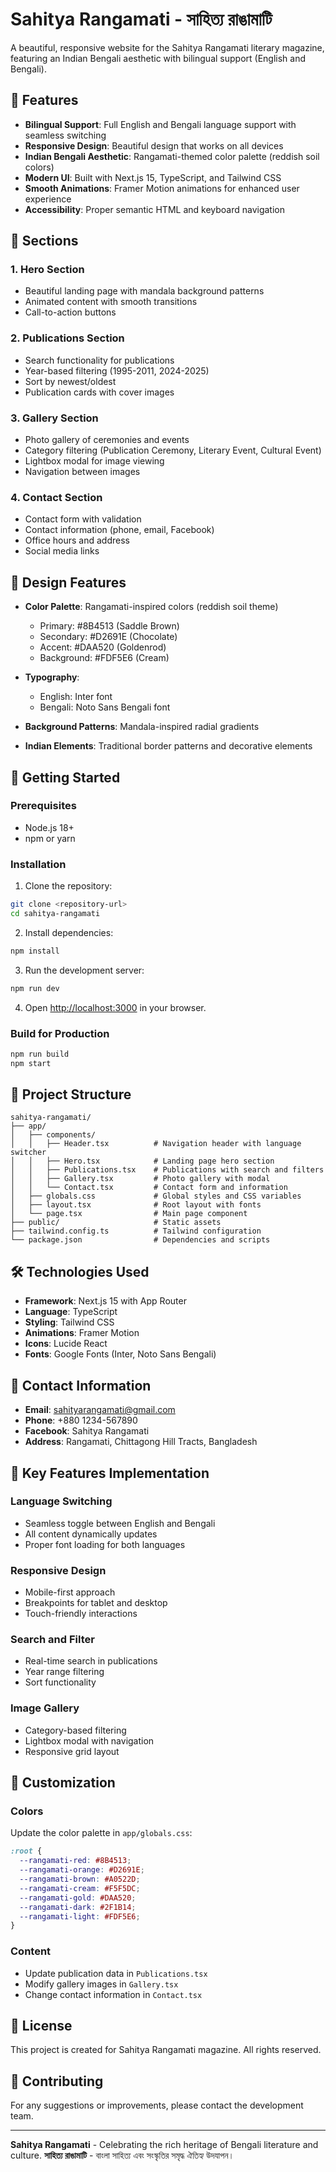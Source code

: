 # Sahitya Rangamati - সাহিত্য রাঙামাটি

A beautiful, responsive website for the Sahitya Rangamati literary magazine, featuring an Indian Bengali aesthetic with bilingual support (English and Bengali).

## 🌟 Features

- **Bilingual Support**: Full English and Bengali language support with seamless switching
- **Responsive Design**: Beautiful design that works on all devices
- **Indian Bengali Aesthetic**: Rangamati-themed color palette (reddish soil colors)
- **Modern UI**: Built with Next.js 15, TypeScript, and Tailwind CSS
- **Smooth Animations**: Framer Motion animations for enhanced user experience
- **Accessibility**: Proper semantic HTML and keyboard navigation

## 📱 Sections

### 1. Hero Section
- Beautiful landing page with mandala background patterns
- Animated content with smooth transitions
- Call-to-action buttons

### 2. Publications Section
- Search functionality for publications
- Year-based filtering (1995-2011, 2024-2025)
- Sort by newest/oldest
- Publication cards with cover images

### 3. Gallery Section
- Photo gallery of ceremonies and events
- Category filtering (Publication Ceremony, Literary Event, Cultural Event)
- Lightbox modal for image viewing
- Navigation between images

### 4. Contact Section
- Contact form with validation
- Contact information (phone, email, Facebook)
- Office hours and address
- Social media links

## 🎨 Design Features

- **Color Palette**: Rangamati-inspired colors (reddish soil theme)
  - Primary: #8B4513 (Saddle Brown)
  - Secondary: #D2691E (Chocolate)
  - Accent: #DAA520 (Goldenrod)
  - Background: #FDF5E6 (Cream)

- **Typography**: 
  - English: Inter font
  - Bengali: Noto Sans Bengali font

- **Background Patterns**: Mandala-inspired radial gradients
- **Indian Elements**: Traditional border patterns and decorative elements

## 🚀 Getting Started

### Prerequisites
- Node.js 18+ 
- npm or yarn

### Installation

1. Clone the repository:
```bash
git clone <repository-url>
cd sahitya-rangamati
```

2. Install dependencies:
```bash
npm install
```

3. Run the development server:
```bash
npm run dev
```

4. Open [http://localhost:3000](http://localhost:3000) in your browser.

### Build for Production

```bash
npm run build
npm start
```

## 📁 Project Structure

```
sahitya-rangamati/
├── app/
│   ├── components/
│   │   ├── Header.tsx          # Navigation header with language switcher
│   │   ├── Hero.tsx            # Landing page hero section
│   │   ├── Publications.tsx    # Publications with search and filters
│   │   ├── Gallery.tsx         # Photo gallery with modal
│   │   └── Contact.tsx         # Contact form and information
│   ├── globals.css             # Global styles and CSS variables
│   ├── layout.tsx              # Root layout with fonts
│   └── page.tsx                # Main page component
├── public/                     # Static assets
├── tailwind.config.ts          # Tailwind configuration
└── package.json                # Dependencies and scripts
```

## 🛠️ Technologies Used

- **Framework**: Next.js 15 with App Router
- **Language**: TypeScript
- **Styling**: Tailwind CSS
- **Animations**: Framer Motion
- **Icons**: Lucide React
- **Fonts**: Google Fonts (Inter, Noto Sans Bengali)

## 📧 Contact Information

- **Email**: sahityarangamati@gmail.com
- **Phone**: +880 1234-567890
- **Facebook**: Sahitya Rangamati
- **Address**: Rangamati, Chittagong Hill Tracts, Bangladesh

## 🎯 Key Features Implementation

### Language Switching
- Seamless toggle between English and Bengali
- All content dynamically updates
- Proper font loading for both languages

### Responsive Design
- Mobile-first approach
- Breakpoints for tablet and desktop
- Touch-friendly interactions

### Search and Filter
- Real-time search in publications
- Year range filtering
- Sort functionality

### Image Gallery
- Category-based filtering
- Lightbox modal with navigation
- Responsive grid layout

## 🔧 Customization

### Colors
Update the color palette in `app/globals.css`:
```css
:root {
  --rangamati-red: #8B4513;
  --rangamati-orange: #D2691E;
  --rangamati-brown: #A0522D;
  --rangamati-cream: #F5F5DC;
  --rangamati-gold: #DAA520;
  --rangamati-dark: #2F1B14;
  --rangamati-light: #FDF5E6;
}
```

### Content
- Update publication data in `Publications.tsx`
- Modify gallery images in `Gallery.tsx`
- Change contact information in `Contact.tsx`

## 📄 License

This project is created for Sahitya Rangamati magazine. All rights reserved.

## 🤝 Contributing

For any suggestions or improvements, please contact the development team.

---

**Sahitya Rangamati** - Celebrating the rich heritage of Bengali literature and culture.
**সাহিত্য রাঙামাটি** - বাংলা সাহিত্য এবং সংস্কৃতির সমৃদ্ধ ঐতিহ্য উদযাপন।
